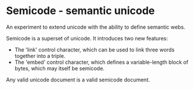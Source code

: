 # Semicode - semantic unicode

An experiment to extend unicode with the ability to define semantic webs.

Semicode is a superset of unicode. It introduces two new features:

- The 'link' control character, which can be used to link three words together into a triple.
- The 'embed' control character, which defines a variable-length block of bytes, which may itself be semicode.

Any valid unicode document is a valid semicode document.
